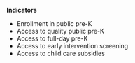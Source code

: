 **Indicators**
- Enrollment in public pre-K
- Access to quality public pre-K
- Access to full-day pre-K
- Access to early intervention screening
- Access to child care subsidies
